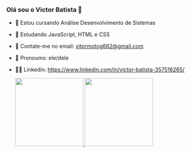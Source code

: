 ### Olá sou o Victor Batista 👋

- 🔭 Estou cursando Análise Desenvolvimento de Sistemas
- 🌱 Estudando JavaScript, HTML e CSS
- 👯 Contate-me no email: vitormotog662@gmail.com
- 🤔 Pronoums: ele/dele
- 🔗‍💥 Linkedin: https://www.linkedin.com/in/victor-batista-357516265/

  <div>
    <a href="https://beacons.ai/Victor0685">
    <img height="180em" src="https://github-readme-stats.vercel.app/api?username=Victor0685&show_icons=true&theme=dracula&include_all_comits=true&cout_private=true"/>
    <img height="180em" src="https://github-readme-stats.vercel.app/api/top-langs/?username=Victor0685&layout=compact&langs_count=16&theme=dracula"/>
  </div>
  
